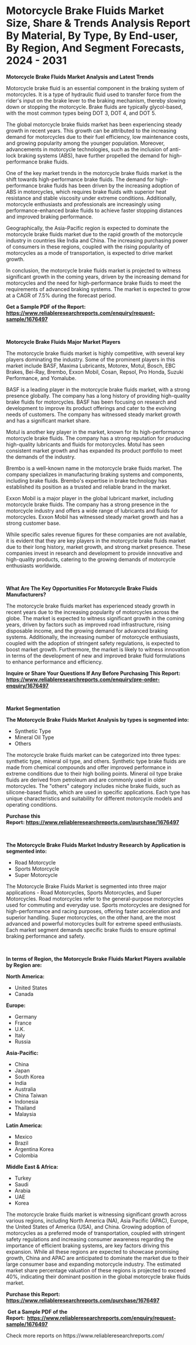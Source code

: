 <p><h1>Motorcycle Brake Fluids Market Size, Share & Trends Analysis Report By Material, By Type, By End-user, By Region, And Segment Forecasts, 2024 - 2031</h1></p><p><strong>Motorcycle Brake Fluids Market Analysis and Latest Trends</strong></p>
<p><p>Motorcycle brake fluid is an essential component in the braking system of motorcycles. It is a type of hydraulic fluid used to transfer force from the rider's input on the brake lever to the braking mechanism, thereby slowing down or stopping the motorcycle. Brake fluids are typically glycol-based, with the most common types being DOT 3, DOT 4, and DOT 5.</p><p>The global motorcycle brake fluids market has been experiencing steady growth in recent years. This growth can be attributed to the increasing demand for motorcycles due to their fuel efficiency, low maintenance costs, and growing popularity among the younger population. Moreover, advancements in motorcycle technologies, such as the inclusion of anti-lock braking systems (ABS), have further propelled the demand for high-performance brake fluids.</p><p>One of the key market trends in the motorcycle brake fluids market is the shift towards high-performance brake fluids. The demand for high-performance brake fluids has been driven by the increasing adoption of ABS in motorcycles, which requires brake fluids with superior heat resistance and stable viscosity under extreme conditions. Additionally, motorcycle enthusiasts and professionals are increasingly using performance-enhanced brake fluids to achieve faster stopping distances and improved braking performance.</p><p>Geographically, the Asia-Pacific region is expected to dominate the motorcycle brake fluids market due to the rapid growth of the motorcycle industry in countries like India and China. The increasing purchasing power of consumers in these regions, coupled with the rising popularity of motorcycles as a mode of transportation, is expected to drive market growth.</p><p>In conclusion, the motorcycle brake fluids market is projected to witness significant growth in the coming years, driven by the increasing demand for motorcycles and the need for high-performance brake fluids to meet the requirements of advanced braking systems. The market is expected to grow at a CAGR of 7.5% during the forecast period.</p></p>
<p><strong>Get a Sample PDF of the Report:&nbsp; <a href="https://www.reliableresearchreports.com/enquiry/request-sample/1676497">https://www.reliableresearchreports.com/enquiry/request-sample/1676497</a></strong></p>
<p>&nbsp;</p>
<p><strong>Motorcycle Brake Fluids Major Market Players</strong></p>
<p><p>The motorcycle brake fluids market is highly competitive, with several key players dominating the industry. Some of the prominent players in this market include BASF, Maxima Lubricants, Motorex, Motul, Bosch, EBC Brakes, Bei-Ray, Brembo, Exxon Mobil, Cosan, Repsol, Pro Honda, Suzuki Performance, and Yomalube.</p><p>BASF is a leading player in the motorcycle brake fluids market, with a strong presence globally. The company has a long history of providing high-quality brake fluids for motorcycles. BASF has been focusing on research and development to improve its product offerings and cater to the evolving needs of customers. The company has witnessed steady market growth and has a significant market share.</p><p>Motul is another key player in the market, known for its high-performance motorcycle brake fluids. The company has a strong reputation for producing high-quality lubricants and fluids for motorcycles. Motul has seen consistent market growth and has expanded its product portfolio to meet the demands of the industry.</p><p>Brembo is a well-known name in the motorcycle brake fluids market. The company specializes in manufacturing braking systems and components, including brake fluids. Brembo's expertise in brake technology has established its position as a trusted and reliable brand in the market.</p><p>Exxon Mobil is a major player in the global lubricant market, including motorcycle brake fluids. The company has a strong presence in the motorcycle industry and offers a wide range of lubricants and fluids for motorcycles. Exxon Mobil has witnessed steady market growth and has a strong customer base.</p><p>While specific sales revenue figures for these companies are not available, it is evident that they are key players in the motorcycle brake fluids market due to their long history, market growth, and strong market presence. These companies invest in research and development to provide innovative and high-quality products, catering to the growing demands of motorcycle enthusiasts worldwide.</p></p>
<p>&nbsp;</p>
<p><strong>What Are The Key Opportunities For Motorcycle Brake Fluids Manufacturers?</strong></p>
<p><p>The motorcycle brake fluids market has experienced steady growth in recent years due to the increasing popularity of motorcycles across the globe. The market is expected to witness significant growth in the coming years, driven by factors such as improved road infrastructure, rising disposable income, and the growing demand for advanced braking systems. Additionally, the increasing number of motorcycle enthusiasts, coupled with the adoption of stringent safety regulations, is expected to boost market growth. Furthermore, the market is likely to witness innovation in terms of the development of new and improved brake fluid formulations to enhance performance and efficiency.</p></p>
<p><strong>Inquire or Share Your Questions If Any Before Purchasing This Report: <a href="https://www.reliableresearchreports.com/enquiry/pre-order-enquiry/1676497">https://www.reliableresearchreports.com/enquiry/pre-order-enquiry/1676497</a></strong></p>
<p>&nbsp;</p>
<p><strong>Market Segmentation</strong></p>
<p><strong>The Motorcycle Brake Fluids Market Analysis by types is segmented into:</strong></p>
<p><ul><li>Synthetic Type</li><li>Mineral Oil Type</li><li>Others</li></ul></p>
<p><p>The motorcycle brake fluids market can be categorized into three types: synthetic type, mineral oil type, and others. Synthetic type brake fluids are made from chemical compounds and offer improved performance in extreme conditions due to their high boiling points. Mineral oil type brake fluids are derived from petroleum and are commonly used in older motorcycles. The "others" category includes niche brake fluids, such as silicone-based fluids, which are used in specific applications. Each type has unique characteristics and suitability for different motorcycle models and operating conditions.</p></p>
<p><strong>Purchase this Report:&nbsp;<a href="https://www.reliableresearchreports.com/purchase/1676497">https://www.reliableresearchreports.com/purchase/1676497</a></strong></p>
<p>&nbsp;</p>
<p><strong>The Motorcycle Brake Fluids Market Industry Research by Application is segmented into:</strong></p>
<p><ul><li>Road Motorcycle</li><li>Sports Motorcycle</li><li>Super Motorcycle</li></ul></p>
<p><p>The Motorcycle Brake Fluids Market is segmented into three major applications - Road Motorcycles, Sports Motorcycles, and Super Motorcycles. Road motorcycles refer to the general-purpose motorcycles used for commuting and everyday use. Sports motorcycles are designed for high-performance and racing purposes, offering faster acceleration and superior handling. Super motorcycles, on the other hand, are the most advanced and powerful motorcycles built for extreme speed enthusiasts. Each market segment demands specific brake fluids to ensure optimal braking performance and safety.</p></p>
<p>&nbsp;</p>
<p><strong>In terms of Region, the Motorcycle Brake Fluids Market Players available by Region are:</strong></p>
<p>
    <p> <strong> North America: </strong>
        <ul>
            <li>United States</li>
            <li>Canada</li>
        </ul>
        </p> 
    <p> <strong> Europe: </strong>
        <ul>
            <li>Germany</li>
            <li>France</li>
            <li>U.K.</li>
            <li>Italy</li>
            <li>Russia</li>
        </ul>
        </p> 
    <p> <strong> Asia-Pacific: </strong>
        <ul>
            <li>China</li>
            <li>Japan</li>
            <li>South Korea</li>
            <li>India</li>
            <li>Australia</li>
            <li>China Taiwan</li>
            <li>Indonesia</li>
            <li>Thailand</li>
            <li>Malaysia</li>
        </ul>
        </p> 
    <p> <strong> Latin America: </strong>
        <ul>
            <li>Mexico</li>
            <li>Brazil</li>
            <li>Argentina Korea</li>
            <li>Colombia</li>
        </ul>
        </p> 
    <p> <strong> Middle East & Africa: </strong>
        <ul>
            <li>Turkey</li>
            <li>Saudi</li>
            <li>Arabia</li>
            <li>UAE</li>
            <li>Korea</li>
        </ul>
    </p>
    </p>
<p><p>The motorcycle brake fluids market is witnessing significant growth across various regions, including North America (NA), Asia Pacific (APAC), Europe, the United States of America (USA), and China. Growing adoption of motorcycles as a preferred mode of transportation, coupled with stringent safety regulations and increasing consumer awareness regarding the importance of efficient braking systems, are key factors driving this expansion. While all these regions are expected to showcase promising growth, China and APAC are anticipated to dominate the market due to their large consumer base and expanding motorcycle industry. The estimated market share percentage valuation of these regions is projected to exceed 40%, indicating their dominant position in the global motorcycle brake fluids market.</p></p>
<p><strong>Purchase this Report: <a href="https://www.reliableresearchreports.com/purchase/1676497">https://www.reliableresearchreports.com/purchase/1676497</a></strong></p>
<p>&nbsp;<strong>Get a Sample PDF of the Report:&nbsp;&nbsp;<a href="https://www.reliableresearchreports.com/enquiry/request-sample/1676497">https://www.reliableresearchreports.com/enquiry/request-sample/1676497</a></strong></p>
<p><strong></strong></p>
<p>Check more reports on https://www.reliableresearchreports.com/</p>